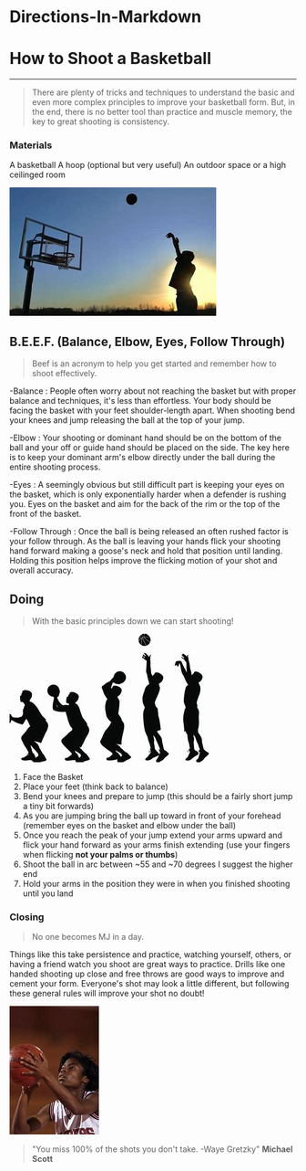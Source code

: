 # Directions-In-Markdown
# How to Shoot a Basketball
---
> There are plenty of tricks and techniques to understand the basic and even more complex principles to improve your basketball form. But, in the end, there is no better tool than practice and muscle memory, the key to great shooting is consistency.

### Materials
A basketball
A hoop (optional but very useful)
An outdoor space or a high ceilinged room

![BasketBall Outside](https://github.com/Jaden2924/Directions-In-Markdown/blob/main/Images/Bball%20outside.jpg)

## B.E.E.F. (Balance, Elbow, Eyes, Follow Through)
> Beef is an acronym to help you get started and remember how to shoot effectively.

-Balance
: People often worry about not reaching the basket but with proper balance and techniques, it's less than effortless. Your body should be facing the basket with your feet shoulder-length apart. When shooting bend your knees and jump releasing the ball at the top of your jump.

-Elbow
: Your shooting or dominant hand should be on the bottom of the ball and your off or guide hand should be placed on the side. The key here is to keep your dominant arm's elbow directly under the ball during the entire shooting process.

-Eyes
: A seemingly obvious but still difficult part is keeping your eyes on the basket, which is only exponentially harder when a defender is rushing you. Eyes on the basket and aim for the back of the rim or the top of the front of the basket.

-Follow Through
: Once the ball is being released an often rushed factor is your follow through. As the ball is leaving your hands flick your shooting hand forward making a goose's neck and hold that position until landing. Holding this position helps improve the flicking motion of your shot and overall accuracy.  

## Doing
> With the basic principles down we can start shooting!

![Shooting Process](https://github.com/Jaden2924/Directions-In-Markdown/blob/main/Silhouette.jpg)

1. Face the Basket
2. Place your feet (think back to balance)
3. Bend your knees and prepare to jump (this should be a fairly short jump a tiny bit forwards)
4. As you are jumping bring the ball up toward in front of your forehead (remember eyes on the basket and elbow under the ball)
5. Once you reach the peak of your jump extend your arms upward and flick your hand forward as your arms finish extending (use your fingers when flicking **not your palms or thumbs**)
6. Shoot the ball in arc between ~55 and ~70 degrees I suggest the higher end
7. Hold your arms in the position they were in when you finished shooting until you land

### Closing
> No one becomes MJ in a day.

Things like this take persistence and practice, watching yourself, others, or having a friend watch you shoot are great ways to practice. Drills like one handed shooting up close and free throws are good ways to improve and cement your form. Everyone's shot may look a little different, but following these general rules will improve your shot no doubt!

![Freethrow Attempt](https://github.com/Jaden2924/Directions-In-Markdown/blob/main/Images/Bball%20shooter.jpg)

> "You miss 100% of the shots you don't take. -Waye Gretzky" **Michael Scott**

